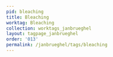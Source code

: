 ```yaml
---
pid: bleaching
title: Bleaching
worktag: Bleaching
collection: worktags_janbrueghel
layout: tagpage_janbrueghel
order: '013'
permalink: /janbrueghel/tags/bleaching
---
```


